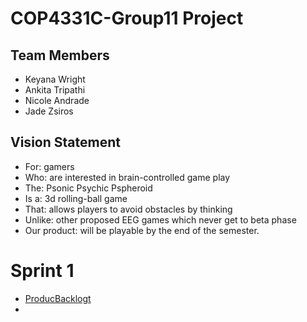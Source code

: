 # COP4331C-Group11 Project

## Team Members

- Keyana Wright
- Ankita Tripathi
- Nicole Andrade
- Jade Zsiros

## Vision Statement
- For: gamers
- Who: are interested in brain-controlled game play
- The: Psonic Psychic Pspheroid
- Is a: 3d rolling-ball game 
- That: allows players to avoid obstacles by thinking
- Unlike: other proposed EEG games which never get to beta phase 
- Our product: will be playable by the end of the semester.


# Sprint 1

- [ProducBacklogt ](https://github.com/poop4331c/Group11/blob/master/Sprint1/project_backlog.md)
-

